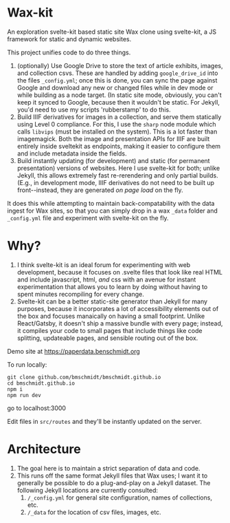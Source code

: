 # Wax-kit

An exploration svelte-kit based static site Wax clone using svelte-kit, a JS framework for static and dynamic websites.

This project unifies code to do three things.

1. (optionally) Use Google Drive to store the text of article exhibits, images, and collection csvs. These are handled by
   adding `google_drive_id` into the files `_config.yml`; once this is done, you can sync the page against Google and download
   any new or changed files while in dev mode or while building as a node target. (In static site mode, obviously, you can't
   keep it synced to Google, because then it wouldn't be static. For Jekyll, you'd need to use my scripts 'rubberstamp' to do this.
2. Build IIIF derivatives for images in a collection, and serve them statically using Level 0 compliance. For this, I use the `sharp` node
   module which calls `libvips` (must be installed on the system). This is a lot faster than imagemagick. Both the image and presentation APIs for
   IIIF are built entirely inside sveltekit as endpoints, making it easier to configure them and include metadata inside the fields.
3. Build instantly updating (for development) and static (for permanent presentation) versions of websites. Here I use svelte-kit for both;
   unlike Jekyll, this allows extremely fast re-rerendering and only partial builds. (E.g., in development mode, IIIF derivatives do not need
   to be built up front--instead, they are generated *on page load* on the fly.

It does this while attempting to maintain back-compatability with the data ingest for
Wax sites, so that you can simply drop in a wax `_data` folder and `_config.yml` file and
experiment with svelte-kit on the fly.

# Why?

1. I think svelte-kit is an ideal forum for experimenting with web development, because it focuses on .svelte files that
   look like real HTML and include javascript, html, *and* css with an avenue for instant experimentation that allows you to learn by doing without
   having to spent minutes recompiling for every change.
2. Svelte-kit can be a better static-site generator than Jekyll for many purposes, because it incorporates a lot of
   accessibility elements out of the box and focuses manaically on having a small footprint. Unlike React/Gatsby, it
   doesn't ship a massive bundle with every page; instead, it compiles your code to small pages that include things
   like code splitting, updateable pages, and sensible routing out of the box.


Demo site at https://paperdata.benschmidt.org

To run locally:

```
git clone github.com/bmschmidt/bmschmidt.github.io
cd bmschmidt.github.io
npm i
npm run dev
```

go to localhost:3000 

Edit files in `src/routes` and they'll be instantly updated on the server.

# Architecture

1. The goal here is to maintain a strict separation of data and code.
2. This runs off the same format Jekyll files that Wax uses; I want it to generally be possible to do a plug-and-play 
   on a Jekyll dataset. The following Jekyll locations are currently consulted:
   1. `/_config.yml` for general site configuration, names of collections, etc.
   2. `/_data` for the location of csv files, images, etc.



